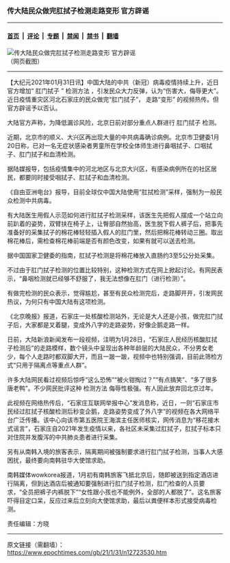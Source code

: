 ### 传大陆民众做完肛拭子检测走路变形 官方辟谣

---

#### [首页](../../../..?n12723530) &nbsp;|&nbsp; [评论](../../../../../epoch-comment?n12723530) &nbsp;|&nbsp; [专题](../../../../../epoch-special?n12723530) &nbsp;|&nbsp; [禁闻](../../../../../epoch-news?n12723530) &nbsp;|&nbsp; [禁书](../../../../../books?n12723530) &nbsp;|&nbsp; [翻墙](https://github.com/gfw-breaker/nogfw/blob/master/README.md?n12723530)


<div><img alt="传大陆民众做完肛拭子检测走路变形 官方辟谣" class="attachment-djy_600_400 size-djy_600_400 wp-post-image" src="https://i.epochtimes.com/assets/uploads/2021/01/6a0124fely1gn1ie86bgvj20u01t043f-1-440x400.jpg"/>
<div class="caption">
 （网页截图）
</div></div><hr/><div class="post_content" id="artbody" itemprop="articleBody">
 <!-- article content begin -->
 <p>
  【大纪元2021年01月31日讯】中国大陆的中共（新冠）病毒疫情持续上升，近日官方增加“
  <ok href="https://www.epochtimes.com/gb/tag/%E8%82%9B%E9%97%A8%E6%8B%AD%E5%AD%90.html">
   肛门拭子
  </ok>
  ”
  <ok href="https://www.epochtimes.com/gb/tag/%E6%A3%80%E6%B5%8B%E6%96%B9%E6%B3%95.html">
   检测方法
  </ok>
  ，引发民众大力反弹，认为“伤害大，侮辱更大”。近日疫情重灾区河北石家庄的民众做完“肛门拭子”，
  <ok href="https://www.epochtimes.com/gb/tag/%E8%B5%B0%E8%B7%AF%E2%80%9C%E5%8F%98%E5%BD%A2%E2%80%9D.html">
   走路“变形”
  </ok>
  的视频热传。但官方辟谣予以否认。
 </p>
 <p>
  大陆官方声称，为降低漏诊风险，北京日前对部分重点人群进行
  <ok href="https://www.epochtimes.com/gb/tag/%E8%82%9B%E9%97%A8%E6%8B%AD%E5%AD%90.html">
   肛门拭子
  </ok>
  检测。
 </p>
 <p>
  近期，北京市的顺义、大兴区再出现大量的中共病毒确诊病例。北京市卫健委1月20日称，已对一名无症状感染者男童所在学校全体师生进行鼻咽拭子、口咽拭子、肛门拭子和血清检测。
 </p>
 <p>
  据陆媒报导，包括疫情集中的河北地区与北京大兴区，有感染病例所在的社区居民，都要同时接受咽拭子、肛拭子和血清检测。
 </p>
 <p>
  《自由亚洲电台》报导，目前全球仅中国大陆使用“肛拭检测”采样，强制为一般民众检测中共病毒。
 </p>
 <p>
  有大陆医生用假人示范如何进行肛拭子检测采样，该医生先把假人摆成一个站立向前趴着的姿势，双臂扶在椅子上，让臀部自然抬高，医生脱下假人裤子后，把事先准备好的采集拭子的棉花棒轻轻插入假人的肛门里，然后把棉花棒转动三圈。取出棉花棒后，需检查棉花棒前端是否有颜色改变，如果有就可以送去检测。
 </p>
 <p>
  据中国国家卫健委的指南，肛拭子检测是将棉花棒放入直肠约3至5公分处采集。
 </p>
 <p>
  不过由于肛门拭子检测的位置比较特别，这种检测方式在网上掀起讨论。有网民表示，“鼻咽检测就已经够不舒服了，我无法想像在肛门（进行检测）”。
 </p>
 <p>
  有做完检测的民众表示，觉得尴尬，甚至有民众检测完后，走路脚开开，引发网民热议，为何只有中国大陆有这项检测。
 </p>
 <p>
  《北京晚报》报道，石家庄一处核酸检测站外，无论是大人还是小孩，做完肛门拭子后，大家都是叉着腿，变成外八字的走路姿势，好像企鹅走路一样。
 </p>
 <p>
  日前，大陆新浪新闻发布一段视频，注明为1月28日，“石家庄人民经历核酸肛拭子检测后”的走路模样，数个镜头中呈现出各种年龄层的大陆民众，不分男女老少，每个人走路时都双脚大开，而且一跛一跛，视频中也特别强调，目前此筛检方式“只用于隔离点等重点人群”。
 </p>
 <p>
  许多大陆网民看过视频后惊呼“这么恐怖”“被火钳掏过？”“有点搞笑”、“多了很多唐老鸭”。不少网民批评这种
  <ok href="https://www.epochtimes.com/gb/tag/%E6%A3%80%E6%B5%8B%E6%96%B9%E6%B3%95.html">
   检测方法
  </ok>
  侮辱性极强。有人因此放弃回北京过年。
 </p>
 <p>
  此视频在网络热传后，“石家庄互联网举报中心”发消息称，近日，一则“石家庄市民经过肛拭子核酸检测后秒变企鹅，走路姿势变成了外八字”的视频在各大网络平台广泛传播。该中心向该市第五医院王海滨主任医师核实，网传消息为“移花接木式谣言”，石家庄自2021年发生疫情以来，各社区未采集过肛拭子，肛拭子标本只对住院并发腹泻的中共肺炎患者进行采集。
 </p>
 <p>
  另有从南韩入境的旅客表示，隔离期间被强制要求进行肛门拭子检测，当事人大感困扰，最终要向南韩驻华大使馆求助。
 </p>
 <p>
  南韩媒体wowkorea报道，1月初有南韩旅客飞抵北京后，随即被送到指定酒店进行隔离，但到达酒店后被通知要强制进行肛门拭子检测，肛门检查的人员要求，“全员把裤子内裤脱下”“女性跟小孩也不能例外，全部的人都脱了”。这名旅客吓得目定口呆，反应过来后立刻向大使馆求助，最后以粪便样本形式接受病毒检测。
 </p>
 <p>
  责任编辑：方晓
 </p>
 <!-- article content end -->
 <div id="below_article_ad">
 </div>
</div>


---

原文链接（需翻墙）：https://www.epochtimes.com/gb/21/1/31/n12723530.htm